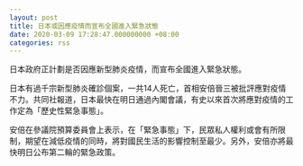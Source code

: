```yaml
---
layout: post
title: 日本或因應疫情而宣布全國進入緊急狀態
date: 2020-03-09 17:28:47.000000000 +08:00
categories: rss
---
```


日本政府正計劃是否因應新型肺炎疫情，而宣布全國進入緊急狀態。

日本有過千宗新型肺炎確診個案，一共14人死亡，首相安倍晉三被批評應對疫情不力。共同社報道，日本最快在明日通過內閣會議，有史以來首次將應對疫情的工作定為「歷史性緊急事態」。

安倍在參議院預算委員會上表示，在「緊急事態」下，民眾私人權利或會有所限制，期望在減低疫情的同時，將對國民生活的影響控制至最少。另外，安倍亦將最快明日公布第二輪的緊急政策。
